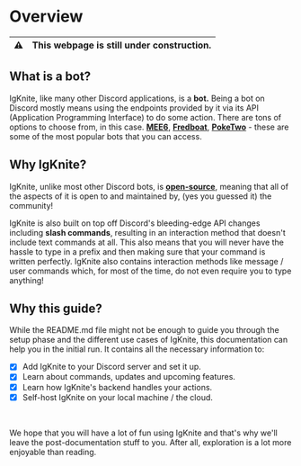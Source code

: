 # Overview

⚠️ | This webpage is still under construction.
---|---

## What is a bot?

IgKnite, like many other Discord applications, is a **bot.** Being a bot on Discord mostly means using the endpoints provided by it via its API (Application Programming Interface) to do some action. There are tons of options to choose from, in this case. [**MEE6**](), [**Fredboat**](), [**PokeTwo**]() - these are some of the most popular bots that you can access.

## Why IgKnite?

IgKnite, unlike most other Discord bots, is [**open-source**](), meaning that all of the aspects of it is open to and maintained by, (yes you guessed it) the community!

IgKnite is also built on top off Discord's bleeding-edge API changes including **slash commands**, resulting in an interaction method that doesn't include text commands at all. This also means that you will never have the hassle to type in a prefix and then making sure that your command is written perfectly. IgKnite also contains interaction methods like message / user commands which, for most of the time, do not even require you to type anything!

## Why this guide?

While the README.md file might not be enough to guide you through the setup phase and the different use cases of IgKnite, this documentation can help you in the initial run. It contains all the necessary information to:

- [x] Add IgKnite to your Discord server and set it up.
- [x] Learn about commands, updates and upcoming features.
- [x] Learn how IgKnite's backend handles your actions.
- [x] Self-host IgKnite on your local machine / the cloud.

<br>

We hope that you will have a lot of fun using IgKnite and that's why we'll leave the post-documentation stuff to you. After all, exploration is a lot more enjoyable than reading.